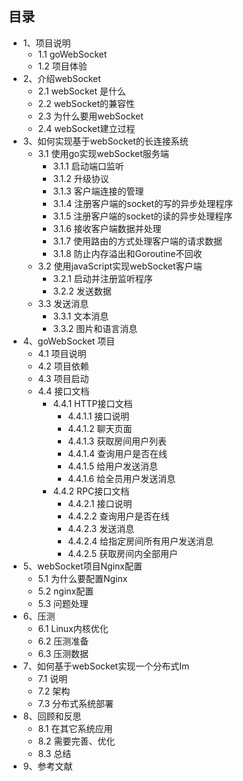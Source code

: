 ## 目录
- 1、项目说明
    - 1.1 goWebSocket
    - 1.2 项目体验
- 2、介绍webSocket
    - 2.1 webSocket 是什么
    - 2.2 webSocket的兼容性
    - 2.3 为什么要用webSocket
    - 2.4 webSocket建立过程
- 3、如何实现基于webSocket的长连接系统
    - 3.1 使用go实现webSocket服务端
        - 3.1.1 启动端口监听
        - 3.1.2 升级协议
        - 3.1.3 客户端连接的管理
        - 3.1.4 注册客户端的socket的写的异步处理程序
        - 3.1.5 注册客户端的socket的读的异步处理程序
        - 3.1.6 接收客户端数据并处理
        - 3.1.7 使用路由的方式处理客户端的请求数据
        - 3.1.8 防止内存溢出和Goroutine不回收
    - 3.2 使用javaScript实现webSocket客户端
        - 3.2.1 启动并注册监听程序
        - 3.2.2 发送数据
    - 3.3 发送消息
        - 3.3.1 文本消息
        - 3.3.2 图片和语言消息
- 4、goWebSocket 项目
    - 4.1 项目说明
    - 4.2 项目依赖
    - 4.3 项目启动
    - 4.4 接口文档
        - 4.4.1 HTTP接口文档
            - 4.4.1.1 接口说明
            - 4.4.1.2 聊天页面
            - 4.4.1.3 获取房间用户列表
            - 4.4.1.4 查询用户是否在线
            - 4.4.1.5 给用户发送消息
            - 4.4.1.6 给全员用户发送消息
        - 4.4.2 RPC接口文档
            - 4.4.2.1 接口说明
            - 4.4.2.2 查询用户是否在线
            - 4.4.2.3 发送消息
            - 4.4.2.4 给指定房间所有用户发送消息
            - 4.4.2.5 获取房间内全部用户
- 5、webSocket项目Nginx配置
    - 5.1 为什么要配置Nginx
    - 5.2 nginx配置
    - 5.3 问题处理
- 6、压测
    - 6.1 Linux内核优化
    - 6.2 压测准备
    - 6.3 压测数据
- 7、如何基于webSocket实现一个分布式Im
    - 7.1 说明
    - 7.2 架构
    - 7.3 分布式系统部署
- 8、回顾和反思
    - 8.1 在其它系统应用
    - 8.2 需要完善、优化
    - 8.3 总结
- 9、参考文献